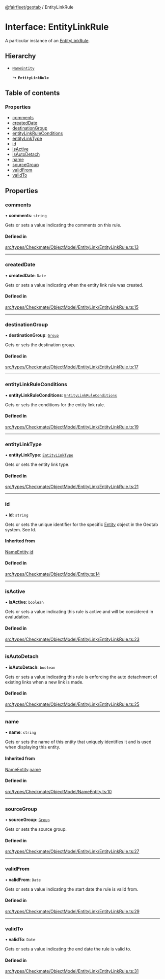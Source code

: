 [@fairfleet/geotab](../README.md) / EntityLinkRule

# Interface: EntityLinkRule

A particular instance of an [EntityLinkRule](EntityLinkRule.md).

## Hierarchy

- [`NameEntity`](NameEntity.md)

  ↳ **`EntityLinkRule`**

## Table of contents

### Properties

- [comments](EntityLinkRule.md#comments)
- [createdDate](EntityLinkRule.md#createddate)
- [destinationGroup](EntityLinkRule.md#destinationgroup)
- [entityLinkRuleConditions](EntityLinkRule.md#entitylinkruleconditions)
- [entityLinkType](EntityLinkRule.md#entitylinktype)
- [id](EntityLinkRule.md#id)
- [isActive](EntityLinkRule.md#isactive)
- [isAutoDetach](EntityLinkRule.md#isautodetach)
- [name](EntityLinkRule.md#name)
- [sourceGroup](EntityLinkRule.md#sourcegroup)
- [validFrom](EntityLinkRule.md#validfrom)
- [validTo](EntityLinkRule.md#validto)

## Properties

### comments

• **comments**: `string`

Gets or sets a value indicating the comments on this rule.

#### Defined in

[src/types/Checkmate/ObjectModel/EntityLink/EntityLinkRule.ts:13](https://github.com/fairfleet/geotab/blob/ff38bfc/src/types/Checkmate/ObjectModel/EntityLink/EntityLinkRule.ts#L13)

___

### createdDate

• **createdDate**: `Date`

Gets or sets a value indicating when the entity link rule was created.

#### Defined in

[src/types/Checkmate/ObjectModel/EntityLink/EntityLinkRule.ts:15](https://github.com/fairfleet/geotab/blob/ff38bfc/src/types/Checkmate/ObjectModel/EntityLink/EntityLinkRule.ts#L15)

___

### destinationGroup

• **destinationGroup**: [`Group`](Group.md)

Gets or sets the destination group.

#### Defined in

[src/types/Checkmate/ObjectModel/EntityLink/EntityLinkRule.ts:17](https://github.com/fairfleet/geotab/blob/ff38bfc/src/types/Checkmate/ObjectModel/EntityLink/EntityLinkRule.ts#L17)

___

### entityLinkRuleConditions

• **entityLinkRuleConditions**: [`EntityLinkRuleConditions`](EntityLinkRuleConditions.md)

Gets or sets the conditions for the entity link rule.

#### Defined in

[src/types/Checkmate/ObjectModel/EntityLink/EntityLinkRule.ts:19](https://github.com/fairfleet/geotab/blob/ff38bfc/src/types/Checkmate/ObjectModel/EntityLink/EntityLinkRule.ts#L19)

___

### entityLinkType

• **entityLinkType**: [`EntityLinkType`](../README.md#entitylinktype)

Gets or sets the entity link type.

#### Defined in

[src/types/Checkmate/ObjectModel/EntityLink/EntityLinkRule.ts:21](https://github.com/fairfleet/geotab/blob/ff38bfc/src/types/Checkmate/ObjectModel/EntityLink/EntityLinkRule.ts#L21)

___

### id

• **id**: `string`

Gets or sets the unique identifier for the specific [Entity](Entity.md) object in the Geotab system. See Id.

#### Inherited from

[NameEntity](NameEntity.md).[id](NameEntity.md#id)

#### Defined in

[src/types/Checkmate/ObjectModel/Entity.ts:14](https://github.com/fairfleet/geotab/blob/ff38bfc/src/types/Checkmate/ObjectModel/Entity.ts#L14)

___

### isActive

• **isActive**: `boolean`

Gets or sets a value indicating this rule is active and will be considered in evaludation.

#### Defined in

[src/types/Checkmate/ObjectModel/EntityLink/EntityLinkRule.ts:23](https://github.com/fairfleet/geotab/blob/ff38bfc/src/types/Checkmate/ObjectModel/EntityLink/EntityLinkRule.ts#L23)

___

### isAutoDetach

• **isAutoDetach**: `boolean`

Gets or sets a value indicating this rule is enforcing the auto detachment of existing links when a new link is made.

#### Defined in

[src/types/Checkmate/ObjectModel/EntityLink/EntityLinkRule.ts:25](https://github.com/fairfleet/geotab/blob/ff38bfc/src/types/Checkmate/ObjectModel/EntityLink/EntityLinkRule.ts#L25)

___

### name

• **name**: `string`

Gets or sets the name of this entity that uniquely identifies it and is used when displaying this entity.

#### Inherited from

[NameEntity](NameEntity.md).[name](NameEntity.md#name)

#### Defined in

[src/types/Checkmate/ObjectModel/NameEntity.ts:10](https://github.com/fairfleet/geotab/blob/ff38bfc/src/types/Checkmate/ObjectModel/NameEntity.ts#L10)

___

### sourceGroup

• **sourceGroup**: [`Group`](Group.md)

Gets or sets the source group.

#### Defined in

[src/types/Checkmate/ObjectModel/EntityLink/EntityLinkRule.ts:27](https://github.com/fairfleet/geotab/blob/ff38bfc/src/types/Checkmate/ObjectModel/EntityLink/EntityLinkRule.ts#L27)

___

### validFrom

• **validFrom**: `Date`

Gets or sets a value indicating the start date the rule is valid from.

#### Defined in

[src/types/Checkmate/ObjectModel/EntityLink/EntityLinkRule.ts:29](https://github.com/fairfleet/geotab/blob/ff38bfc/src/types/Checkmate/ObjectModel/EntityLink/EntityLinkRule.ts#L29)

___

### validTo

• **validTo**: `Date`

Gets or sets a value indicating the end date the rule is valid to.

#### Defined in

[src/types/Checkmate/ObjectModel/EntityLink/EntityLinkRule.ts:31](https://github.com/fairfleet/geotab/blob/ff38bfc/src/types/Checkmate/ObjectModel/EntityLink/EntityLinkRule.ts#L31)
